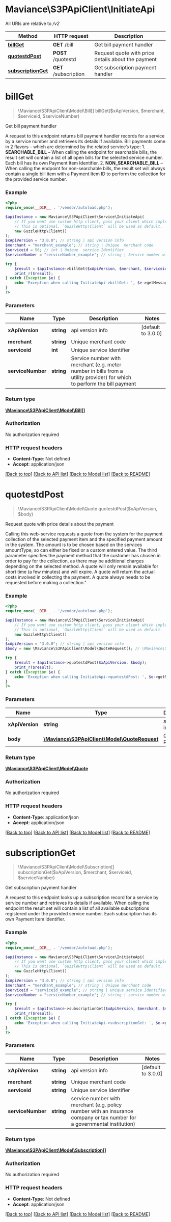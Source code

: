 # Maviance\S3PApiClient\InitiateApi

All URIs are relative to */v2*

Method | HTTP request | Description
------------- | ------------- | -------------
[**billGet**](InitiateApi.md#billget) | **GET** /bill | Get bill payment handler
[**quotestdPost**](InitiateApi.md#quotestdpost) | **POST** /quotestd | Request quote with price details about the payment
[**subscriptionGet**](InitiateApi.md#subscriptionget) | **GET** /subscription | Get subscription payment handler

# **billGet**
> \Maviance\S3PApiClient\Model\Bill[] billGet($xApiVersion, $merchant, $serviceid, $serviceNumber)

Get bill payment handler

A request to this endpoint returns bill payment handler records for a service by a service number and retrieves its details if available. Bill payments come in 2 flavors – which are determined by the related service’s type: 1.  **SEARCHABLE_BILL** – When calling the endpoint for searchable bills, the result set will contain a list of all open bills for the selected service number. Each bill has its own Payment Item Identifier. 2.  **NON_SEARCHABLE_BILL** – When calling the endpoint for non-searchable bills, the result set will always contain a single bill item with a Payment Item ID to perform the collection for the provided service number.

### Example
```php
<?php
require_once(__DIR__ . '/vendor/autoload.php');

$apiInstance = new Maviance\S3PApiClient\Service\InitiateApi(
    // If you want use custom http client, pass your client which implements `GuzzleHttp\ClientInterface`.
    // This is optional, `GuzzleHttp\Client` will be used as default.
    new GuzzleHttp\Client()
);
$xApiVersion = "3.0.0"; // string | api version info
$merchant = "merchant_example"; // string | Unique  merchant code
$serviceid = 56; // int | Unique  service Identifier
$serviceNumber = "serviceNumber_example"; // string | Service number with merchant (e.g. meter number in bills from a utility provider) for which to perform the bill payment

try {
    $result = $apiInstance->billGet($xApiVersion, $merchant, $serviceid, $serviceNumber);
    print_r($result);
} catch (Exception $e) {
    echo 'Exception when calling InitiateApi->billGet: ', $e->getMessage(), PHP_EOL;
}
?>
```

### Parameters

Name | Type | Description  | Notes
------------- | ------------- | ------------- | -------------
 **xApiVersion** | **string**| api version info | [default to 3.0.0]
 **merchant** | **string**| Unique  merchant code |
 **serviceid** | **int**| Unique  service Identifier |
 **serviceNumber** | **string**| Service number with merchant (e.g. meter number in bills from a utility provider) for which to perform the bill payment |

### Return type

[**\Maviance\S3PApiClient\Model\Bill[]**](../Model/Bill.md)

### Authorization

No authorization required

### HTTP request headers

 - **Content-Type**: Not defined
 - **Accept**: application/json

[[Back to top]](#) [[Back to API list]](../../README.md#documentation-for-api-endpoints) [[Back to Model list]](../../README.md#documentation-for-models) [[Back to README]](../../README.md)

# **quotestdPost**
> \Maviance\S3PApiClient\Model\Quote quotestdPost($xApiVersion, $body)

Request quote with price details about the payment

Calling this web-service requests a quote from the system for the payment collection of the selected payment item and the specified payment amount in the system. The amount is to be chosen based on the services amountType, so can either be fixed or a custom entered value. The third parameter specifies the payment method that the customer has chosen in order to pay for the collection, as there may be additional charges depending on the selected method. A quote will only remain available for short time (a few minutes) and will expire. A quote will return the actual costs involved in collecting the payment. A quote always needs to be requested before making a collection.\"

### Example
```php
<?php
require_once(__DIR__ . '/vendor/autoload.php');

$apiInstance = new Maviance\S3PApiClient\Service\InitiateApi(
    // If you want use custom http client, pass your client which implements `GuzzleHttp\ClientInterface`.
    // This is optional, `GuzzleHttp\Client` will be used as default.
    new GuzzleHttp\Client()
);
$xApiVersion = "3.0.0"; // string | api version info
$body = new \Maviance\S3PApiClient\Model\QuoteRequest(); // \Maviance\S3PApiClient\Model\QuoteRequest | Quote Request

try {
    $result = $apiInstance->quotestdPost($xApiVersion, $body);
    print_r($result);
} catch (Exception $e) {
    echo 'Exception when calling InitiateApi->quotestdPost: ', $e->getMessage(), PHP_EOL;
}
?>
```

### Parameters

Name | Type | Description  | Notes
------------- | ------------- | ------------- | -------------
 **xApiVersion** | **string**| api version info | [default to 3.0.0]
 **body** | [**\Maviance\S3PApiClient\Model\QuoteRequest**](../Model/QuoteRequest.md)| Quote Request | [optional]

### Return type

[**\Maviance\S3PApiClient\Model\Quote**](../Model/Quote.md)

### Authorization

No authorization required

### HTTP request headers

 - **Content-Type**: application/json
 - **Accept**: application/json

[[Back to top]](#) [[Back to API list]](../../README.md#documentation-for-api-endpoints) [[Back to Model list]](../../README.md#documentation-for-models) [[Back to README]](../../README.md)

# **subscriptionGet**
> \Maviance\S3PApiClient\Model\Subscription[] subscriptionGet($xApiVersion, $merchant, $serviceid, $serviceNumber)

Get subscription payment handler

A request to this endpoint looks up a subscription record for a service by service number and retrieves its details if available. When calling the endpoint the result set will contain a list of all available subscriptions registered under the provided service number. Each subscription has its own Payment Item Identifier.

### Example
```php
<?php
require_once(__DIR__ . '/vendor/autoload.php');

$apiInstance = new Maviance\S3PApiClient\Service\InitiateApi(
    // If you want use custom http client, pass your client which implements `GuzzleHttp\ClientInterface`.
    // This is optional, `GuzzleHttp\Client` will be used as default.
    new GuzzleHttp\Client()
);
$xApiVersion = "3.0.0"; // string | api version info
$merchant = "merchant_example"; // string | Unique merchant code
$serviceid = "serviceid_example"; // string | Unique service Identifier
$serviceNumber = "serviceNumber_example"; // string | service number with merchant (e.g. policy number with an insurance company or tax number for a governmental institution)

try {
    $result = $apiInstance->subscriptionGet($xApiVersion, $merchant, $serviceid, $serviceNumber);
    print_r($result);
} catch (Exception $e) {
    echo 'Exception when calling InitiateApi->subscriptionGet: ', $e->getMessage(), PHP_EOL;
}
?>
```

### Parameters

Name | Type | Description  | Notes
------------- | ------------- | ------------- | -------------
 **xApiVersion** | **string**| api version info | [default to 3.0.0]
 **merchant** | **string**| Unique merchant code |
 **serviceid** | **string**| Unique service Identifier |
 **serviceNumber** | **string**| service number with merchant (e.g. policy number with an insurance company or tax number for a governmental institution) |

### Return type

[**\Maviance\S3PApiClient\Model\Subscription[]**](../Model/Subscription.md)

### Authorization

No authorization required

### HTTP request headers

 - **Content-Type**: Not defined
 - **Accept**: application/json

[[Back to top]](#) [[Back to API list]](../../README.md#documentation-for-api-endpoints) [[Back to Model list]](../../README.md#documentation-for-models) [[Back to README]](../../README.md)

